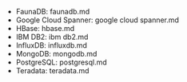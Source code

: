 * FaunaDB: faunadb.md
* Google Cloud Spanner: google cloud spanner.md
* HBase: hbase.md
* IBM DB2: ibm db2.md
* InfluxDB: influxdb.md
* MongoDB: mongodb.md
* PostgreSQL: postgresql.md
* Teradata: teradata.md